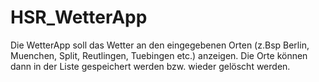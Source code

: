 # HSR_WetterApp

Die WetterApp soll das Wetter an den eingegebenen Orten (z.Bsp Berlin, Muenchen, Split, Reutlingen, Tuebingen etc.) anzeigen.
Die Orte können dann in der Liste gespeichert werden bzw. wieder gelöscht werden.